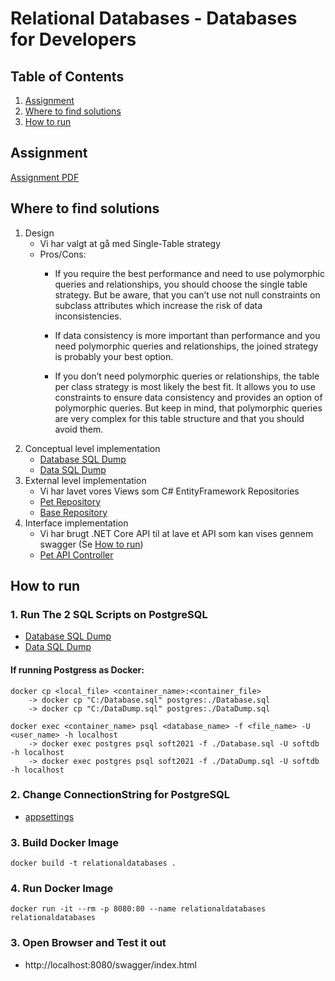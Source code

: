 # Relational Databases - Databases for Developers
## Table of Contents
1. [Assignment](#Assignment)
2. [Where to find solutions](#Where-to-find-solutions)
4. [How to run](#How-to-run)

## Assignment
[Assignment PDF](./Assignment.pdf)

## Where to find solutions
1. Design
    - Vi har valgt at gå med Single-Table strategy
    - Pros/Cons:
        - If you require the best performance and need to use polymorphic queries and relationships, you should choose the single table strategy. But be aware, that you can’t use not null constraints on subclass attributes which increase the risk of data inconsistencies.

        - If data consistency is more important than performance and you need polymorphic queries and relationships, the joined strategy is probably your best option.

        - If you don’t need polymorphic queries or relationships, the table per class strategy is most likely the best fit. It allows you to use constraints to ensure data consistency and provides an option of polymorphic queries. But keep in mind, that polymorphic queries are very complex for this table structure and that you should avoid them.
2. Conceptual level implementation
    - [Database SQL Dump](./SQLDump/Database.sql)
    - [Data SQL Dump](./SQLDump/DataDump.sql)
3. External level implementation
    - Vi har lavet vores Views som C# EntityFramework Repositories
    - [Pet Repository](./Persistent/Repositories/PetRepository.cs)
    - [Base Repository](./Persistent/Repositories/BaseRepository.cs)
4. Interface implementation
    - Vi har brugt .NET Core API til at lave et API som kan vises gennem swagger (Se [How to run](#How-to-run))
    - [Pet API Controller](./Controllers/PetsController.cs)

## How to run
### 1. Run The 2 SQL Scripts on PostgreSQL
- [Database SQL Dump](./SQLDump/Database.sql)
- [Data SQL Dump](./SQLDump/DataDump.sql)

#### If running Postgress as Docker:
```
docker cp <local_file> <container_name>:<container_file>
    -> docker cp "C:/Database.sql" postgres:./Database.sql
    -> docker cp "C:/DataDump.sql" postgres:./DataDump.sql

docker exec <container_name> psql <database_name> -f <file_name> -U <user_name> -h localhost
    -> docker exec postgres psql soft2021 -f ./Database.sql -U softdb -h localhost
    -> docker exec postgres psql soft2021 -f ./DataDump.sql -U softdb -h localhost
```

### 2. Change ConnectionString for PostgreSQL
- [appsettings](./appsettings.json)

### 3. Build Docker Image
```
docker build -t relationaldatabases .
```

### 4. Run Docker Image
```
docker run -it --rm -p 8080:80 --name relationaldatabases relationaldatabases
```

### 3. Open Browser and Test it out
- http://localhost:8080/swagger/index.html